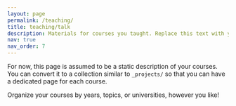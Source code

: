 ```yaml
---
layout: page
permalink: /teaching/
title: teaching/talk
description: Materials for courses you taught. Replace this text with your description.
nav: true
nav_order: 7
---
```


For now, this page is assumed to be a static description of your courses. You can convert it to a collection similar to `_projects/` so that you can have a dedicated page for each course.

Organize your courses by years, topics, or universities, however you like!
